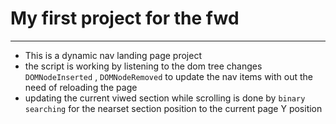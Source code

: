# My first project for the fwd
---
* This is a dynamic nav landing page project
* the script is working by listening to the dom tree changes `DOMNodeInserted` , `DOMNodeRemoved` to update the nav items with out the need of reloading the page
* updating the current viwed section while scrolling is done by `binary searching` for the nearset section position to the current page Y position 
